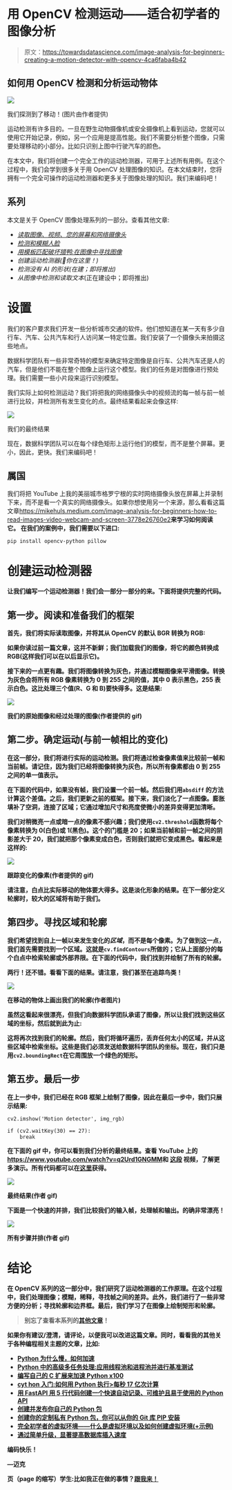 # 用 OpenCV 检测运动——适合初学者的图像分析

> 原文：<https://towardsdatascience.com/image-analysis-for-beginners-creating-a-motion-detector-with-opencv-4ca6faba4b42>

## 如何用 OpenCV 检测和分析运动物体

![](img/2cbfa714a08cc5560039e8869f4b3eb5.png)

我们探测到了移动！(图片由作者提供)

运动检测有许多目的。一旦在野生动物摄像机或安全摄像机上看到运动，您就可以使用它开始记录，例如，另一个应用是提高性能。我们不需要分析整个图像，只需要处理移动的小部分。比如只识别上图中行驶汽车的颜色。

在本文中，我们将创建一个完全工作的运动检测器，可用于上述所有用例。在这个过程中，我们会学到很多关于用 OpenCV 处理图像的知识。在本文结束时，您将拥有一个完全可操作的运动检测器和更多关于图像处理的知识。我们来编码吧！

## 系列

本文是关于 OpenCV 图像处理系列的一部分。查看其他文章:

*   [*读取图像、视频、您的屏幕和网络摄像头*](https://mikehuls.medium.com/image-analysis-for-beginners-how-to-read-images-video-webcam-and-screen-3778e26760e2)
*   [*检测和模糊人脸*](https://mikehuls.medium.com/image-analysis-for-beginners-detect-and-blur-faces-with-a-simple-function-60ba60753487)
*   [*用模板匹配破坏猎鸭:在图像中寻找图像*](https://mikehuls.medium.com/image-analysis-for-beginners-destroying-duck-hunt-with-opencv-e19a27fd8b6)
*   *创建运动检测器(📍你在这里！)*
*   *检测没有 AI 的形状(在建；即将推出)*
*   *从图像中检测和读取文本*(正在建设中；即将推出)

# 设置

我们的客户要求我们开发一些分析城市交通的软件。他们想知道在某一天有多少自行车、汽车、公共汽车和行人访问某一特定位置。我们安装了一个摄像头来拍摄这些地点。

数据科学团队有一些非常奇特的模型来确定特定图像是自行车、公共汽车还是人的汽车，但是他们不能在整个图像上运行这个模型。我们的任务是对图像进行预处理。我们需要一些小片段来运行识别模型。

我们实际上如何检测运动？我们将把我的网络摄像头中的视频流的每一帧与前一帧进行比较，并检测所有发生变化的点。最终结果看起来会像这样:

![](img/ab300e9ce3c7b39a4a3fd71866b7cf68.png)

我们的最终结果

现在，数据科学团队可以在每个绿色矩形上运行他们的模型，而不是整个屏幕。更小，因此，更快。我们来编码吧！

## 属国

我们将把 YouTube 上我的美丽城市格罗宁根的实时网络摄像头放在屏幕上并录制下来，而不是看一个真实的网络摄像头。如果你想使用另一个来源，那么看看这篇文章<https://mikehuls.medium.com/image-analysis-for-beginners-how-to-read-images-video-webcam-and-screen-3778e26760e2>**来学习如何阅读它。
在我们的案例中，我们需要以下进口:**

```
pip install opencv-python pillow
```

# **创建运动检测器**

**让我们编写一个运动检测器！我们会一部分一部分的来。下面将提供完整的代码。**

## **第一步。阅读和准备我们的框架**

**首先，我们将实际读取图像，并将其从 OpenCV 的默认 BGR 转换为 RGB:**

**如果你读过前一篇文章，这并不新鲜；我们加载我们的图像，将它的颜色转换成 RGB(这样我们可以在以后显示它)。**

**接下来的一点更有趣。我们将图像转换为灰色，并通过模糊图像来平滑图像。转换为灰色会将所有 RGB 像素转换为 0 到 255 之间的值，其中 0 表示黑色，255 表示白色。这比处理三个值(R、G 和 B)要快得多。这是结果:**

**![](img/642b798e910f6155c401e3ca7cdc2771.png)**

**我们的原始图像和经过处理的图像(作者提供的 gif)**

## **第二步。确定运动(与前一帧相比的变化)**

**在这一部分，我们将进行实际的运动检测。我们将通过检查像素值来比较前一帧和当前帧。请记住，因为我们已经将图像转换为灰色，所以所有像素都由 0 到 255 之间的单一值表示。**

**在下面的代码中，如果没有帧，我们设置一个前一帧。然后我们用`absdiff` 的方法计算这个差值。之后，我们更新之前的框架。接下来，我们淡化了一点图像。膨胀填补了空洞，连接了区域；它通过增加尺寸和亮度使微小的差异变得更加清晰。**

**我们对稍微亮一点或暗一点的像素不感兴趣；我们使用`cv2.threshold`函数将每个像素转换为 0(白色)或 1(黑色)。这个的门槛是 20；如果当前帧和前一帧之间的阴影差大于 20，我们就把那个像素变成白色，否则我们就把它变成黑色。看起来是这样的:**

**![](img/54bdf29b024bae43e682beb65005c719.png)**

**跟踪变化的像素(作者提供的 gif)**

**请注意，白点比实际移动的物体要大得多。这是淡化形象的结果。在下一部分定义轮廓时，较大的区域将有助于我们。**

## **第四步。寻找区域和轮廓**

**我们希望找到自上一帧以来发生变化的*区域*，而不是每个像素。为了做到这一点，我们首先需要找到一个区域。这就是`cv.findContours`所做的；它从上面部分的每个白点中检索轮廓或外部界限。在下面的代码中，我们找到并绘制了所有的轮廓。**

**两行！还不错。看看下面的结果。请注意，我们甚至在追踪鸟类！**

**![](img/d53110730d3a8b9a780486a87dbadc44.png)**

**在移动的物体上画出我们的轮廓(作者图片)**

**虽然这看起来很漂亮，但我们向数据科学团队承诺了图像，所以让我们找到这些区域的坐标，然后就到此为止:**

**这将再次找到我们的轮廓。然后，我们将循环遍历，丢弃任何太小的区域，并从这些区域中检索坐标。这些是我们必须发送给数据科学团队的坐标。现在，我们只是用`cv2.boundingRect`在它周围放一个绿色的矩形。**

## **第五步。最后一步**

**在上一步中，我们已经在 RGB 框架上绘制了图像，因此在最后一步中，我们只展示结果:**

```
cv2.imshow('Motion detector', img_rgb)

if (cv2.waitKey(30) == 27):
    break
```

**在下面的 gif 中，你可以看到我们分析的最终结果。查看 YouTube 上的<https://www.youtube.com/watch?v=q2Urd1GNGMM>**和 [**这段**](https://www.youtube.com/watch?v=jSIuji70_uk) 视频，了解更多演示。所有代码都可以在[这里](https://gist.github.com/mike-huls/372d968aa523484b8cca05844dfc8443)获得。****

****![](img/ab300e9ce3c7b39a4a3fd71866b7cf68.png)****

****最终结果(作者 gif)****

****下面是一个快速的并排，我们比较我们的输入帧，处理帧和输出。的确非常漂亮！****

****![](img/57b88b7a4ef5eeff793663841bb91dae.png)****

****所有步骤并排(作者 gif)****

# ****结论****

****在 OpenCV 系列的这一部分中，我们研究了运动检测器的工作原理。在这个过程中，我们处理图像；模糊，稀释，寻找帧之间的差异。此外，我们进行了一些非常方便的分析；寻找轮廓和边界框。最后，我们学习了在图像上绘制矩形和轮廓。****

> ****别忘了查看本系列的[其他文章](https://mikehuls.com/articles?tags=opencv)！****

****如果你有建议/澄清，请评论，以便我可以改进这篇文章。同时，看看我的其他关于各种编程相关主题的文章，比如:****

*   ****[Python 为什么慢，如何加速](https://mikehuls.medium.com/why-is-python-so-slow-and-how-to-speed-it-up-485b5a84154e)****
*   ****[Python 中的高级多任务处理:应用线程池和进程池并进行基准测试](https://mikehuls.medium.com/advanced-multi-tasking-in-python-applying-and-benchmarking-threadpools-and-processpools-90452e0f7d40)****
*   ****[编写自己的 C 扩展来加速 Python x100](https://mikehuls.medium.com/write-your-own-c-extension-to-speed-up-python-x100-626bb9d166e7)****
*   ****[cyt hon 入门:如何用 Python 执行>每秒 17 亿次计算](https://mikehuls.medium.com/getting-started-with-cython-how-to-perform-1-7-billion-calculations-per-second-in-python-b83374cfcf77)****
*   ****[用 FastAPI 用 5 行代码创建一个快速自动记录、可维护且易于使用的 Python API](https://mikehuls.medium.com/create-a-fast-auto-documented-maintainable-and-easy-to-use-python-api-in-5-lines-of-code-with-4e574c00f70e)****
*   ****[创建并发布你自己的 Python 包](https://mikehuls.medium.com/create-and-publish-your-own-python-package-ea45bee41cdc)****
*   ****[创建你的定制私有 Python 包，你可以从你的 Git 库 PIP 安装](https://mikehuls.medium.com/create-your-custom-python-package-that-you-can-pip-install-from-your-git-repository-f90465867893)****
*   ****[完全初学者的虚拟环境——什么是虚拟环境以及如何创建虚拟环境(+示例)](https://mikehuls.medium.com/virtual-environments-for-absolute-beginners-what-is-it-and-how-to-create-one-examples-a48da8982d4b)****
*   ****[通过简单升级，显著提高数据库插入速度](https://mikehuls.medium.com/dramatically-improve-your-database-inserts-with-a-simple-upgrade-6dfa672f1424)****

****编码快乐！****

****—迈克****

****页（page 的缩写）学生:比如我正在做的事情？[跟我来！](https://mikehuls.medium.com/membership)****